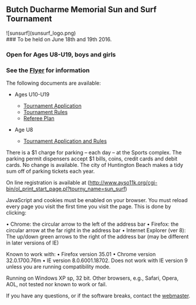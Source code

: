 ## Butch Ducharme Memorial Sun and Surf Tournament

<div class="center">
![sunsurf](sunsurf_logo.png)
</div>

<div class="center">
### To be held on June 18th and 19th 2016.

### Open for Ages U8-U19, boys and girls

### See the [Flyer](SunSurfFlyer.pdf) for information
</div>

The following documents are available:

* Ages U10-U19
	* [Tournament Application](2016%20Team%20Application%20Instructions.pdf)
	* [Tournament Rules](Sun%20Surf%20Tournament%20Rules.pdf)
	* [Referee Plan](Referee%20Plan.pdf)

* Age U8
	* [Tournament Application and Rules](U8%20Application%20Instructions.pdf)


<div class="red">There is a $1 charge for parking – each day – at the Sports complex. The parking permit dispensers accept $1 bills, coins, credit cards and debit cards. No change is available. The city of Huntington Beach makes a tidy sum off of parking tickets each year.</div>

On line registration is available at (http://www.ayso11k.org/cgi-bin/ol_print_start_page.pl?tourny_name=sun_surf)

JavaScript and cookies must be enabled on your browser. You must reload every page you visit the first time you visit the page.  This is done by clicking:

•	Chrome:	the circular arrow to the left of the address bar
•	Firefox: 	the circular arrow at the far right in the address bar
•	Internet Explorer (ver 8):	The up/down green arrows to the right of the address bar (may be different in later versions of IE)

Known to work with:
•	Firefox version 35.01
•	Chrome version 32.0.1700.76m
•	IE version 8.0.6001.18702. Does not work with IE version 9 unless you are running compatibility mode.

Running on Windows XP sp, 32 bit. Other browsers, e.g., Safari, Opera, AOL, not tested nor known to work or fail.

If you have any questions, or if the software breaks, contact the [webmaster](mailto:wbmstr@ayso11k.org).


<!--

[Promotional Flyer](SunSurfFlyer.pdf) and Rules

*AYSO Region 55 is proud to invite your team to the Butch Ducharme Memorial Sun & Surf Tournament*

*Scope:*	AYSO Invitational open to AYSO teams only from all Sections.

*When:*	Saturday & Sunday, June 18 and 19, 2016 

*Where:*	The tournament will be held at Huntington Beach Sports Complex in Huntington Beach, California. No pets are allowed at fields.

*Who:*	AYSO boys and girls teams in age divisions: U-19, U-16 (11v11) 18 players max. U-14 (11v11) 15 players max. U-12 (9v9) 12 players max. and U-10 (7v7) 10 players max. All players must be registered to play in the AYSO 2015 season.

*What:*	Pool play tournament. Each team will be guaranteed 3 games in pool play. The top teams will advance to the medal round on Sunday afternoon. All games will be as follows: (50 min. for U-19 & U-16, 50 min. for U-14, 50 min for U-12, and 50 min for U-10).

*Why:*	The Butch Ducharme Memorial Sun & Surf Tournament is being conducted as a fundraiser by Region 55 to raise funds for Field Development, Equipment, & Maintenance, and to provide Scholarship funds for youths in Region 55.

*Awards:*	All players and 2 coaches per team will receive a tournament t-shirt and pin. All players on the 1st, 2nd, 3rd, & 4th place teams will receive a medal.

*Entry Fee, Refunds:*	$550 for U-19 & U-16, $525 for U-14 & U-12, and $450 for U-10. A full refund will be issued if tournament is canceled and cannot be rescheduled. If a team withdraws 30 or more days before the tournament, a full refund is given. Within 30 days of the tournament, no refund is provided unless a replacement team is found.

*Referee Fee, Refunds:*	$300, refundable within 14 days of the tournament, if referee assignments have been completed. Each team is asked to provide a qualified 3-person referee team to cover 3 games during the tournament. 

*Rules:*	A full set of tournament rules are posted on the tournament website.

*Acceptance:*	The application deadline is May 17th. All teams will be notified within 1 week of the application deadline or receipt of application (whichever is latest) as to their status. 

*How:*	Apply online at (http://www.ayso11k.org/cgi-bin/ol_print_start_page.pl?tourny_name=sun_surf)  Please send 1 Region check to cover both the Team Entry and Referee fees to the address below.

Make region check payable to: AYSO Region 55 Sun & Surf Tournament.

*Address:*
<pre>
Tournament Registrar
Butch Ducharme Memorial Sun & Surf Tournament
P.O. Box 1852
Huntington Beach, CA 92647
</pre>

*Information:*
<pre>
Call Melissa Delgleize  (714) 585-3161
E-mail:  sunsurf@ayso55.org
Web site:   http://ayso55.org/sunsurf
</pre>

-->